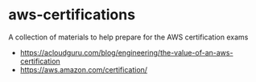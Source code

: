 # aws-certifications
A collection of materials to help prepare for the AWS certification exams


- https://acloudguru.com/blog/engineering/the-value-of-an-aws-certification
- https://aws.amazon.com/certification/
